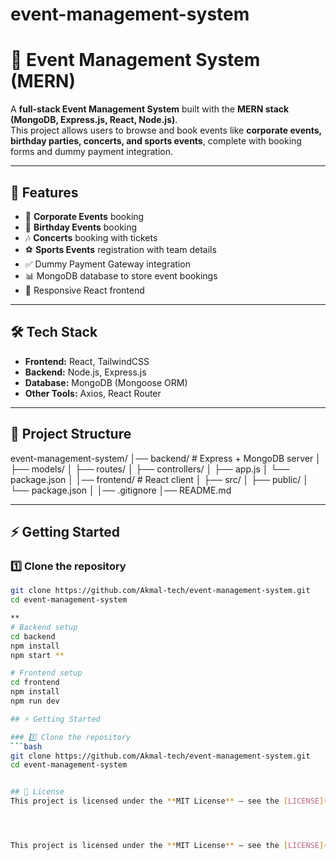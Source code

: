 # event-management-system
# 🎉 Event Management System (MERN)

A **full-stack Event Management System** built with the **MERN stack (MongoDB, Express.js, React, Node.js)**.  
This project allows users to browse and book events like **corporate events, birthday parties, concerts, and sports events**, complete with booking forms and dummy payment integration.  

---

## 🚀 Features

- 🏢 **Corporate Events** booking  
- 🎂 **Birthday Events** booking  
- 🎶 **Concerts** booking with tickets  
- ⚽ **Sports Events** registration with team details  
- ✅ Dummy Payment Gateway integration  
- 📊 MongoDB database to store event bookings  
- 🎨 Responsive React frontend  

---

## 🛠 Tech Stack

- **Frontend:** React, TailwindCSS  
- **Backend:** Node.js, Express.js  
- **Database:** MongoDB (Mongoose ORM)  
- **Other Tools:** Axios, React Router  

---

## 📂 Project Structure

event-management-system/
│── backend/ # Express + MongoDB server
│ ├── models/
│ ├── routes/
│ ├── controllers/
│ ├── app.js
│ └── package.json
│
│── frontend/ # React client
│ ├── src/
│ ├── public/
│ └── package.json
│
│── .gitignore
│── README.md


---

## ⚡ Getting Started

### 1️⃣ Clone the repository
```bash
git clone https://github.com/Akmal-tech/event-management-system.git
cd event-management-system

**
# Backend setup
cd backend
npm install
npm start **

# Frontend setup
cd frontend
npm install
npm run dev

## ⚡ Getting Started

### 1️⃣ Clone the repository
```bash
git clone https://github.com/Akmal-tech/event-management-system.git
cd event-management-system


## 📄 License
This project is licensed under the **MIT License** – see the [LICENSE](LICENSE) file for details.




This project is licensed under the **MIT License** – see the [LICENSE](LICENSE) file for details.
